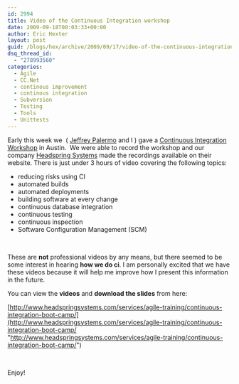 ```yaml
---
id: 2994
title: Video of the Continuous Integration workshop
date: 2009-09-18T00:03:33+00:00
author: Eric Hexter
layout: post
guid: /blogs/hex/archive/2009/09/17/video-of-the-continuous-integration-workshop.aspx
dsq_thread_id:
  - "278993560"
categories:
  - Agile
  - CC.Net
  - continous improvement
  - continous integration
  - Subversion
  - Testing
  - Tools
  - Unittests
---
```

Early this week we&#160; ( [Jeffrey Palermo](http://jeffreypalermo.com) and I ) gave a [Continuous Integration Workshop](http://www.lostechies.com/blogs/hex/archive/2009/09/10/free-continuous-integration-workshop-in-austin-tuesday-sept-15th-1pm-5pm.aspx) in Austin.&#160; We were able to record the workshop and our company [Headspring Systems](http://Headspringsystems.com) made the recordings available on their website. There is just under 3 hours of video covering the following topics:

  * reducing risks using CI 
  * automated builds 
  * automated deployments 
  * building software at every change 
  * continuous database integration 
  * continuous testing 
  * continuous inspection 
  * Software Configuration Management (SCM)

&#160;

These are **not** professional videos by any means, but there seemed to be some interest in hearing **how we do ci**. I am personally excited that we have these videos because it will help me improve how I present this information in the future.

You can view the **videos** and **download the slides** from here:

[http://www.headspringsystems.com/services/agile-training/continuous-integration-boot-camp/](http://www.headspringsystems.com/services/agile-training/continuous-integration-boot-camp/ "http://www.headspringsystems.com/services/agile-training/continuous-integration-boot-camp/")

&#160;

Enjoy!